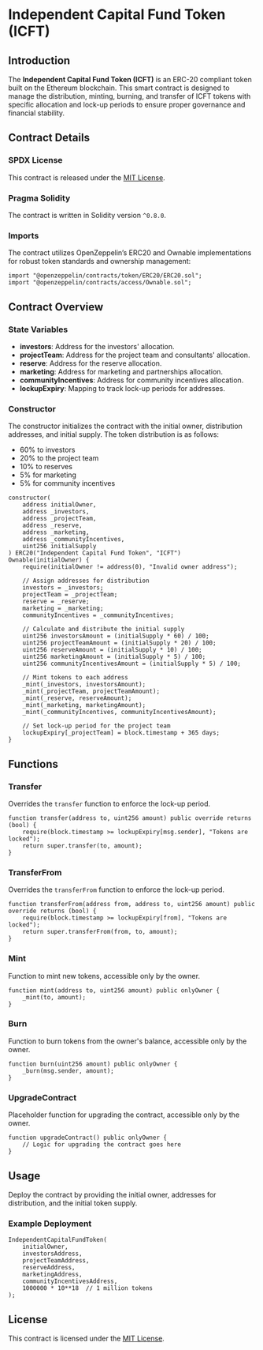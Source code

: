 # Independent Capital Fund Token (ICFT)

## Introduction
The **Independent Capital Fund Token (ICFT)** is an ERC-20 compliant token built on the Ethereum blockchain. This smart contract is designed to manage the distribution, minting, burning, and transfer of ICFT tokens with specific allocation and lock-up periods to ensure proper governance and financial stability.

## Contract Details

### SPDX License
This contract is released under the [MIT License](https://opensource.org/licenses/MIT).

### Pragma Solidity
The contract is written in Solidity version `^0.8.0`.

### Imports
The contract utilizes OpenZeppelin’s ERC20 and Ownable implementations for robust token standards and ownership management:
```solidity
import "@openzeppelin/contracts/token/ERC20/ERC20.sol";
import "@openzeppelin/contracts/access/Ownable.sol";
```

## Contract Overview

### State Variables
- **investors**: Address for the investors' allocation.
- **projectTeam**: Address for the project team and consultants' allocation.
- **reserve**: Address for the reserve allocation.
- **marketing**: Address for marketing and partnerships allocation.
- **communityIncentives**: Address for community incentives allocation.
- **lockupExpiry**: Mapping to track lock-up periods for addresses.

### Constructor
The constructor initializes the contract with the initial owner, distribution addresses, and initial supply. The token distribution is as follows:
- 60% to investors
- 20% to the project team
- 10% to reserves
- 5% for marketing
- 5% for community incentives

```solidity
constructor(
    address initialOwner,
    address _investors,
    address _projectTeam,
    address _reserve,
    address _marketing,
    address _communityIncentives,
    uint256 initialSupply
) ERC20("Independent Capital Fund Token", "ICFT") Ownable(initialOwner) {
    require(initialOwner != address(0), "Invalid owner address");

    // Assign addresses for distribution
    investors = _investors;
    projectTeam = _projectTeam;
    reserve = _reserve;
    marketing = _marketing;
    communityIncentives = _communityIncentives;

    // Calculate and distribute the initial supply
    uint256 investorsAmount = (initialSupply * 60) / 100;
    uint256 projectTeamAmount = (initialSupply * 20) / 100;
    uint256 reserveAmount = (initialSupply * 10) / 100;
    uint256 marketingAmount = (initialSupply * 5) / 100;
    uint256 communityIncentivesAmount = (initialSupply * 5) / 100;

    // Mint tokens to each address
    _mint(_investors, investorsAmount);
    _mint(_projectTeam, projectTeamAmount);
    _mint(_reserve, reserveAmount);
    _mint(_marketing, marketingAmount);
    _mint(_communityIncentives, communityIncentivesAmount);

    // Set lock-up period for the project team
    lockupExpiry[_projectTeam] = block.timestamp + 365 days;
}
```

## Functions

### Transfer
Overrides the `transfer` function to enforce the lock-up period.
```solidity
function transfer(address to, uint256 amount) public override returns (bool) {
    require(block.timestamp >= lockupExpiry[msg.sender], "Tokens are locked");
    return super.transfer(to, amount);
}
```

### TransferFrom
Overrides the `transferFrom` function to enforce the lock-up period.
```solidity
function transferFrom(address from, address to, uint256 amount) public override returns (bool) {
    require(block.timestamp >= lockupExpiry[from], "Tokens are locked");
    return super.transferFrom(from, to, amount);
}
```

### Mint
Function to mint new tokens, accessible only by the owner.
```solidity
function mint(address to, uint256 amount) public onlyOwner {
    _mint(to, amount);
}
```

### Burn
Function to burn tokens from the owner's balance, accessible only by the owner.
```solidity
function burn(uint256 amount) public onlyOwner {
    _burn(msg.sender, amount);
}
```

### UpgradeContract
Placeholder function for upgrading the contract, accessible only by the owner.
```solidity
function upgradeContract() public onlyOwner {
    // Logic for upgrading the contract goes here
}
```

## Usage
Deploy the contract by providing the initial owner, addresses for distribution, and the initial token supply.

### Example Deployment
```solidity
IndependentCapitalFundToken(
    initialOwner, 
    investorsAddress, 
    projectTeamAddress, 
    reserveAddress, 
    marketingAddress, 
    communityIncentivesAddress, 
    1000000 * 10**18  // 1 million tokens
);
```

## License
This contract is licensed under the [MIT License](https://opensource.org/licenses/MIT).
